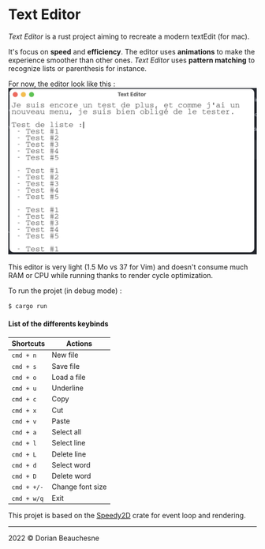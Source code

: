 # Text Editor

*Text Editor* is a rust project aiming to recreate a modern textEdit (for mac).

It's focus on __speed__ and __efficiency__. The editor uses __animations__ to make the experience smoother than other ones.
*Text Editor* uses __pattern matching__ to recognize lists or parenthesis for instance.

For now, the editor look like this :
![App Screenshot](resources/img/screenshot.png)

This editor is very light (1.5 Mo vs 37 for Vim) and doesn't consume much RAM or CPU while running thanks to render cycle optimization.


To run the projet (in debug mode) :
```bash
$ cargo run
```

#### List of the differents keybinds
| Shortcuts   | Actions          |
|-------------|------------------|
| `cmd + n`   | New file         |
| `cmd + s`   | Save file        |
| `cmd + o`   | Load a file      |
| `cmd + u`   | Underline        |
| `cmd + c`   | Copy             |
| `cmd + x`   | Cut              |
| `cmd + v`   | Paste            |
| `cmd + a`   | Select all       |
| `cmd + l`   | Select line      |
| `cmd + L`   | Delete line      |
| `cmd + d`   | Select word      |
| `cmd + D`   | Delete word      |
| `cmd + +/-` | Change font size |
| `cmd + w/q` | Exit             |

This projet is based on the [Speedy2D](https://github.com/QuantumBadger/Speedy2D/) crate for event loop and rendering.

---
2022 © Dorian Beauchesne